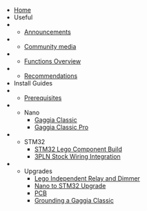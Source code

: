 * [Home](/)
* Useful
* - [Announcements](announcements/)
* - [Community media](community/community-media.md)
* - [Functions Overview](guides/functions-guide.md)
* - [Recommendations](learning/learning-sources.md)
* Install Guides
* - [Prerequisites](prereq/prerequisites.md)
* - Nano
    * [Gaggia Classic](gc/gaggia-classic.md)
    * [Gaggia Classic Pro](gcp/gaggia-classic-pro-new-classic.md)
* - STM32
    * [STM32 Lego Component Build](guides/lego-component-build-guide.md)
    * [3PLN Stock Wiring Integration](guides/3pln-stock-wiring-integration.md)
* - Upgrades
    * [Lego Independent Relay and Dimmer](guides/lego-independent-relay-dimmer.md)
    * [Nano to STM32 Upgrade](stm32-upgrade-pack/blackpill.md)
    * [PCB](pcb/singleboard.md)
    * [Grounding a Gaggia Classic](guides/grounding-a-gaggia-classic.md)